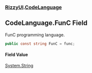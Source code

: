 ### [RizzyUI](RizzyUI 'RizzyUI').[CodeLanguage](RizzyUI.CodeLanguage 'RizzyUI.CodeLanguage')

## CodeLanguage.FunC Field

FunC programming language.

```csharp
public const string FunC = func;
```

#### Field Value
[System.String](https://docs.microsoft.com/en-us/dotnet/api/System.String 'System.String')
